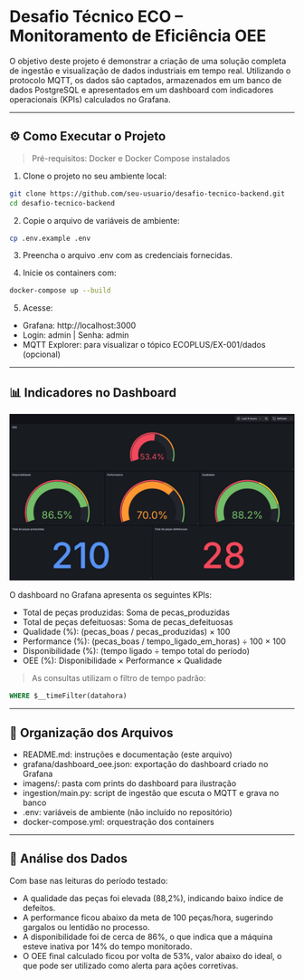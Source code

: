 # Desafio Técnico ECO – Monitoramento de Eficiência OEE

O objetivo deste projeto é demonstrar a criação de uma solução completa de ingestão e visualização de dados industriais em tempo real. Utilizando o protocolo MQTT, os dados são captados, armazenados em um banco de dados PostgreSQL e apresentados em um dashboard com indicadores operacionais (KPIs) calculados no Grafana.

---

## ⚙️ Como Executar o Projeto

> Pré-requisitos: Docker e Docker Compose instalados

1. Clone o projeto no seu ambiente local:
```bash
git clone https://github.com/seu-usuario/desafio-tecnico-backend.git
cd desafio-tecnico-backend
```

2. Copie o arquivo de variáveis de ambiente:
```bash
cp .env.example .env
```

3. Preencha o arquivo .env com as credenciais fornecidas.

4. Inicie os containers com:
```bash
docker-compose up --build
```

5. Acesse:

- Grafana: http://localhost:3000
- Login: admin | Senha: admin
- MQTT Explorer: para visualizar o tópico ECOPLUS/EX-001/dados (opcional)

---

## 📊 Indicadores no Dashboard

![Dashboard OEE](imagens/dashboard.jpeg)

O dashboard no Grafana apresenta os seguintes KPIs:

- Total de peças produzidas: Soma de pecas_produzidas
- Total de peças defeituosas: Soma de pecas_defeituosas
- Qualidade (%): (pecas_boas / pecas_produzidas) × 100
- Performance (%): (pecas_boas / tempo_ligado_em_horas) ÷ 100 × 100
- Disponibilidade (%): (tempo ligado ÷ tempo total do período)
- OEE (%): Disponibilidade × Performance × Qualidade

> As consultas utilizam o filtro de tempo padrão:

```sql
WHERE $__timeFilter(datahora)
```

---

## 📁 Organização dos Arquivos

- README.md: instruções e documentação (este arquivo)
- grafana/dashboard_oee.json: exportação do dashboard criado no Grafana
- imagens/: pasta com prints do dashboard para ilustração
- ingestion/main.py: script de ingestão que escuta o MQTT e grava no banco
- .env: variáveis de ambiente (não incluído no repositório)
- docker-compose.yml: orquestração dos containers

---

## 🧠 Análise dos Dados
Com base nas leituras do período testado:

- A qualidade das peças foi elevada (88,2%), indicando baixo índice de defeitos.
- A performance ficou abaixo da meta de 100 peças/hora, sugerindo gargalos ou lentidão no processo.
- A disponibilidade foi de cerca de 86%, o que indica que a máquina esteve inativa por 14% do tempo monitorado.
- O OEE final calculado ficou por volta de 53%, valor abaixo do ideal, o que pode ser utilizado como alerta para ações corretivas.